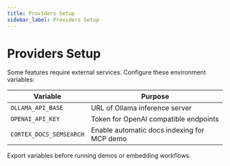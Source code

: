 ```yaml
---
title: Providers Setup
sidebar_label: Providers Setup
---
```


# Providers Setup

Some features require external services. Configure these environment variables:

| Variable | Purpose |
| ---------- | --------- |
| `OLLAMA_API_BASE` | URL of Ollama inference server |
| `OPENAI_API_KEY` | Token for OpenAI compatible endpoints |
| `CORTEX_DOCS_SEMSEARCH` | Enable automatic docs indexing for MCP demo |

Export variables before running demos or embedding workflows.
